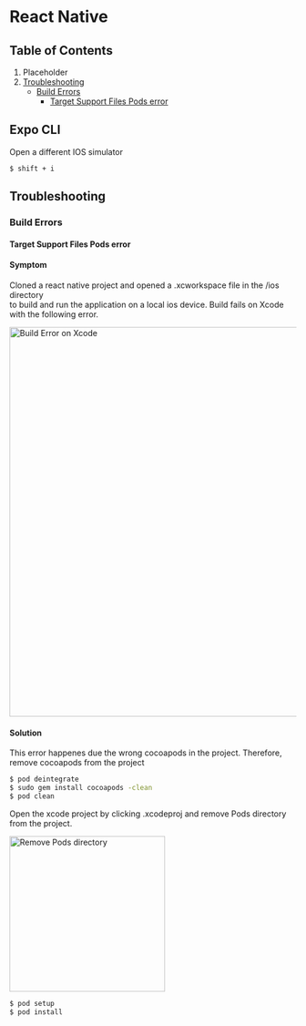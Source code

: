 # React Native

## Table of Contents
1. Placeholder
2. [Troubleshooting](#troubleshooting)
    * [Build Errors](#build-errors)
        * [Target Support Files Pods error](#target-support-files-pods-error)


## Expo CLI

Open a different IOS simulator 
```
$ shift + i
```

## Troubleshooting

### Build Errors
#### Target Support Files Pods error
#### Symptom
Cloned a react native project and opened a <project name>.xcworkspace file in the /ios directory <br/>
to build and run the application on a local ios device. Build fails on Xcode with the following error.

<img width="684" alt="Build Error on Xcode" src="https://user-images.githubusercontent.com/24871462/126023314-5a3adf5d-6b26-480b-a993-12d5ccb06290.png">

#### Solution
This error happenes due the wrong cocoapods in the project.
Therefore, remove cocoapods from the project
```bash
$ pod deintegrate
$ sudo gem install cocoapods -clean
$ pod clean
```
Open the xcode project by clicking <filename>.xcodeproj and remove Pods directory from the project.

<img width="273" alt="Remove Pods directory" src="https://user-images.githubusercontent.com/24871462/126023540-b63b7688-ab68-43a4-acbc-96ad2c838022.png">
   
```bash
$ pod setup
$ pod install
```
